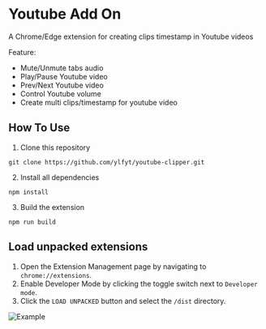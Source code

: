 # Youtube Add On

A Chrome/Edge extension for creating clips timestamp in Youtube videos

Feature:

- Mute/Unmute tabs audio
- Play/Pause Youtube video
- Prev/Next Youtube video
- Control Youtube volume
- Create multi clips/timestamp for youtube video

## How To Use

1. Clone this repository

```
git clone https://github.com/ylfyt/youtube-clipper.git
```

2. Install all dependencies

```
npm install
```

3. Build the extension

```
npm run build
```

## Load unpacked extensions

1. Open the Extension Management page by navigating to `chrome://extensions`.
2. Enable Developer Mode by clicking the toggle switch next to `Developer mode`.
3. Click the `LOAD UNPACKED` button and select the `/dist` directory.

![Example](https://wd.imgix.net/image/BhuKGJaIeLNPW9ehns59NfwqKxF2/vOu7iPbaapkALed96rzN.png?auto=format&w=571)
